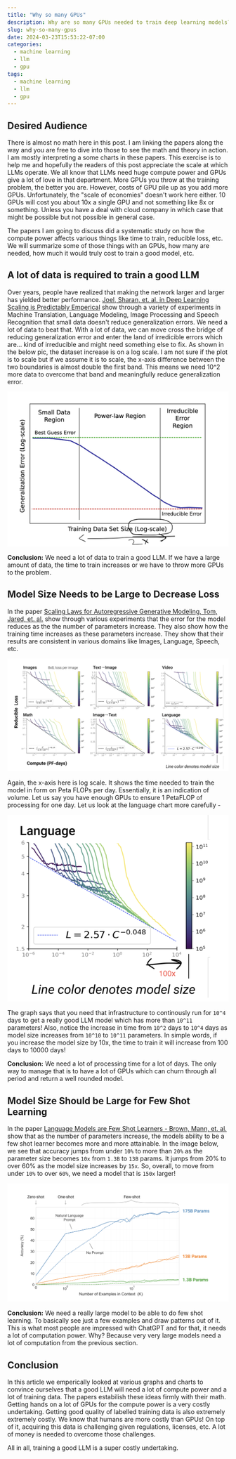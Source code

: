 ```yaml
---
title: "Why so many GPUs"
description: Why are so many GPUs needed to train deep learning models?
slug: why-so-many-gpus
date: 2024-03-23T15:53:22-07:00
categories:
  - machine learning
  - llm
  - gpu
tags:
  - machine learning
  - llm
  - gpu
---
```


## Desired Audience

There is almost no math here in this post. I am linking the papers along the way and you are free to dive into those to see the math and theory in action. I am mostly interpreting a some charts in these papers. This exercise is to help me and hopefully the readers of this post appreciate the scale at which LLMs operate. We all know that LLMs need huge compute power and GPUs give a lot of love in that department. More GPUs you throw at the training problem, the better you are. However, costs of GPU pile up as you add more GPUs. Unfortunately, the "scale of economies" doesn't work here either. 10 GPUs will cost you about 10x a single GPU and not something like 8x or something. Unless you have a deal with cloud company in which case that might be possible but not possible in general case.

The papers I am going to discuss did a systematic study on how the compute power affects various things like time to train, reducible loss, etc. We will summarize some of those things with an GPUs, how many are needed, how much it would truly cost to train a good model, etc.


## A lot of data is required to train a good LLM

Over years, people have realized that making the network larger and larger has yielded better performance. [Joel, Sharan, et. al. in Deep Learning Scaling is Predictably Emperical](https://arxiv.org/abs/1712.00409) show through a variety of experiments in Machine Translation, Language Modeling, Image Processing and Speech Recognition that small data doesn't reduce generalization errors. We need a lot of data to beat that. With a lot of data, we can move cross the bridge of reducing generalization error and enter the land of irredicible errors which are... kind of irreducible and might need something else to fix. As shown in the below pic, the dataset increase is on a log scale. I am not sure if the plot is to scale but if we assume it is to scale, the x-axis difference between the two boundaries is almost double the first band. This means we need 10^2 more data to overcome that band and meaningfully reduce generalization error.

![image showing data size and error comes here. Make sure you highlight log scale for data set](training-data-size.png)

**Conclusion:** We need a lot of data to train a good LLM. If we have a large amount of data, the time to train increases or we have to throw more GPUs to the problem.

## Model Size Needs to be Large to Decrease Loss

In the paper [Scaling Laws for Autoregressive Generative Modeling, Tom, Jared, et. al.](https://arxiv.org/abs/2010.14701) show through various experiments that the error for the model reduces as the the number of parameters increase. They also show how the training time increases as these parameters increase. They show that their results are consistent in various domains like Images, Language, Speech, etc.

![image showing relationship b/w loss and parameters size](compute-time-all-modalities.png)

Again, the x-axis here is log scale. It shows the time needed to train the model in form on Peta FLOPs per day. Essentially, it is an indication of volume. Let us say you have enough GPUs to ensure 1 PetaFLOP of processing for one day. Let us look at the language chart more carefully -

![one of the charts from above showing more detail](compute-times-language.png)

The graph says that you need that infrastructure to continously run for `10^4` days to get a really good LLM model which has more than `10^11` parameters! Also, notice the increase in time from `10^2` days to `10^4` days as model size increases from `10^10` to `10^11` parameters. In simple words, if you increase the model size by 10x, the time to train it will increase from 100 days to 10000 days!

**Conclusion:** We need a lot of processing time for a lot of days. The only way to manage that is to have a lot of GPUs which can churn through all period and return a well rounded model.

## Model Size Should be Large for Few Shot Learning

In the paper [Language Models are Few Shot Learners - Brown, Mann, et. al.](https://arxiv.org/abs/2005.14165) show that as the number of parameters increase, the models ability to be a few shot learner becomes more and more attainable. In the image below, we see that accuracy jumps from under `10%` to more than `20%` as the parameter size becomes `10x` from `1.3B` to `13B` params. It jumps from 20% to over 60% as the model size increases by `15x`. So, overall, to move from under `10%` to over `60%`, we need a model that is `150x` larger!

![image showing accuracy of few shot learning with parameter size](accuracy-few-shot-learners.png)

**Conclusion:** We need a really large model to be able to do few shot learning. To basically see just a few examples and draw patterns out of it. This is what most people are impressed with ChatGPT and for that, it needs a lot of computation power. Why? Because very very large models need a lot of computation from the previous section.

## Conclusion

In this article we emperically looked at various graphs and charts to convince ourselves that a good LLM will need a lot of compute power and a lot of training data. The papers estabilish these ideas firmly with their math. Getting hands on a lot of GPUs for the compute power is a very costly undertaking. Getting good quality of labelled training data is also extremely extremely costly. We know that humans are more costly than GPUs! On top of it, acquiring this data is challenging given regulations, licenses, etc. A lot of money is needed to overcome those challenges.

All in all, training a good LLM is a super costly undertaking.
